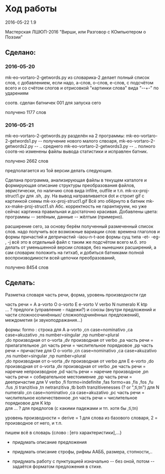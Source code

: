 Ход работы
=====================================

2016-05-22 1.9

Мастерская ЛШЮП-2016
"Вирши, или Разговор с КОмпьютером о Поэзии"

Сделано:
---------------------------------------

### 2016-05-20

mk-eo-vortaro-2-getwords.py
из словарика-2 делает полный список слов, 
с добавлением, если надо, a-слов, о-слов, е-слов,
с подсчётом всего и со счётом слогов 
и отрисовкой "картинки слова" вида "--+-" по ударениям

соотв. сделан батничек 001 для запуска сего

получено 1177 слов

### 2016-05-21

mk-eo-vortaro-2-getwords.py разделён на 2 программы:
mk-eo-vortaro-2-getwords1.py -- получение нового малого слвоаря,
mk-eo-vortaro-2-getwords2.py -- .. среднего
mk-eo-vortaro-2-getwords3.py -- .. полного
соотв-но изменены файлы вывода статистики и исправлен батник.

получено 2662 слов

предполагается из 1ой версии делать следующие.

Сделана программа, анализирующая файлы  в текущем каталоге 
и формирующая описание структуры преобразования файлов, эвристически,
по наличию слов вида infilre, outfile и т.п.
mk-xx-proj-struct1.gv
для .sh, .py.
На вывод натравливается dot и строит gif с картинкой схемы mk-xx-proj-struct1.gif
Всё это обёрнуто в батник mk-xx-make-proj-struct1.sh
Абс. корректность не гарантируем,
но уже сейчас картинка правильная и достаточно красивая.
Добавлены цвета: программы -- зелёным, данные -- жёлтым (примерно).

расширение сего, 
за основу берём полученный размеченный список слов.
надо получить все возможные вариации слов:
времена глаголов и формы причастий и депричастий -iaou-n-t-aoe
формы сущ типа -et- -eg- , -j
всё это в отдельный файл
с таким же подсчётом всего
м.б. это делать от уменьшенной версии словаря, 
	без нынешних расширений,
	а сам словарик положить на гитхаб,
	и добиться батниками полной воспроизводимости всей цепочки преобразований,

получено 8454 слов

Сделать:
---------------------------------------

Разметка  словаря
часть речи, форма, уровень производности
где

часть речи = 
  A a-vorto
  O o-vorto
  E e-vorto
  V verbo
  N numeralo
  K ktp  
  ... ?
  предлоги (управление - падежи?) и 
  	союзы (внутри предложений и части сложносочинённых/ сложноподчинённых предложений), 
  	междометия (и звукоподражания...)

формы: formo : строка
  для A a-vorto
  	,cn case=nominativo
  	,ca case=akuzativo
  	,ns number=singular
  	,np number=plural  	
  	,do производная от o-vorta
  	,dv производная от verbo
  	,pa часть речи = прилагательное
  	,pn часть речи = числительное порядковое
  	,pp часть речи = причастие
  для O o-vorto
  	,cn case=nominativo
  	,ca case=akuzativo
  	,ns number=singular
  	,np number=plural  	
  	,do производная от o-vorta
  	,dv производная от verbo
  для E e-vorto
  	,do производная от o-vorta
  	,dv производная от verbo
  	,pe часть речи = наречие непроизводное
  	,pd часть речи = наречие производное
  	,pn часть речи = собирательное местоимение
  	,pp часть речи = деепричастие
  для V verbo
    ,fi formo=indefinite
    ,fas formo=as
    ,fis
    ,fos
    ,fu
    .fus
    ,ti tranzitiva
    ,tn netranzitiva 
    ,tb both tranzitivenesses (? or ",ti,tn")
  для N numeralo
  	,cn case=nominativo
  	,ca case=akuzativo
  	,pc часть речи = числительное количественное
  	,pn часть речи = числительное порядковое
  для K ktp  
  для ... ?
  для предлогов (с какими падежами и тп. хотя бы ,ti,tn)
  
уровень производности = derive = 1 для слова из базового словаря,
  2 = производное от него, и т.п.

пишем всё в словарь {слово : [его характеристики],...}

* придумать описание предложения

* придумать описание строфы, рифмы ААББ, размера, стопности,.. 

* придумать работу с пунктуацией 
  изначально -- без оной,
  потом -- задаётся форматом предложения в стихе.
  

